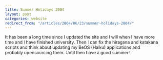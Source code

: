 ```yaml
---
title: Summer Holidays 2004
layout: post
categories: website
redirect_from: "/articles/2004/06/23/summer-holidays-2004/"
---
```

It has been a long time since I updated the site and I will when I have more time and I have finished university. Then I can fix the hiragana and katakana scripts and think about updating my BeOS (Haiku) applications and probably opensourcing them. Until then have a good summer!

